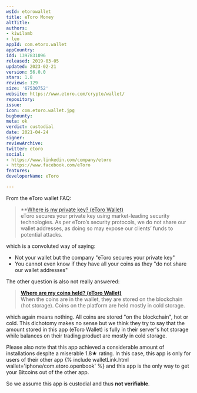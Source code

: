 ```yaml
---
wsId: etorowallet
title: eToro Money
altTitle: 
authors:
- kiwilamb
- leo
appId: com.etoro.wallet
appCountry: 
idd: 1397831096
released: 2019-03-05
updated: 2023-02-21
version: 56.0.0
stars: 1.8
reviews: 129
size: '67530752'
website: https://www.etoro.com/crypto/wallet/
repository: 
issue: 
icon: com.etoro.wallet.jpg
bugbounty: 
meta: ok
verdict: custodial
date: 2021-04-24
signer: 
reviewArchive: 
twitter: etoro
social:
- https://www.linkedin.com/company/etoro
- https://www.facebook.com/eToro
features: 
developerName: eToro

---
```


From the eToro wallet FAQ:

> **[Where is my private key? (eToro Wallet)](https://www.etoro.com/customer-service/help/1306618582/where-is-my-private-key-etoro-wallet/)<br>
  eToro secures your private key using market-leading security technologies. As
  per eToro’s security protocols, we do not share our wallet addresses, as doing
  so may expose our clients’ funds to potential attacks.

which is a convoluted way of saying:

* Not your wallet but the company "eToro secures your private key"
* You cannot even know if they have all your coins as they "do not share our wallet addresses"

The other question is also not really answered:

> **[Where are my coins held? (eToro Wallet)](https://www.etoro.com/customer-service/help/1306618852/where-are-my-coins-held-etoro-wallet/)**<br>
  When the coins are in the wallet, they are stored on the blockchain (hot storage). Coins on the platform are held mostly in cold storage.

which again means nothing. All coins are stored "on the blockchain", hot or
cold. This dichotomy makes no sense but we think they try to say that the amount
stored in this app (eToro Wallet) is fully in their server's hot storage while
balances on their trading product are mostly in cold storage.

Please also note that this app achieved a considerable amount of installations
despite a miserable 1.8★ rating. In
this case, this app is only for users of their other app
{% include walletLink.html wallet='iphone/com.etoro.openbook' %} and this app is the only way to
get your Bitcoins out of the other app.

So we assume this app is custodial and thus **not verifiable**.
